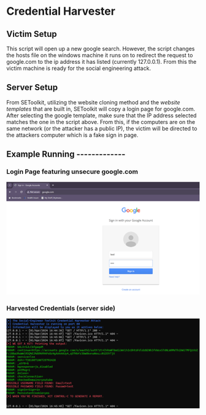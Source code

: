 # Credential Harvester
## Victim Setup
This script will open up a new google search. However, the script changes the hosts file on the windows machine it runs on to redirect the request to google.com to the ip address it has listed (currently 127.0.0.1). From this the victim machine is ready for the social engineering attack.
## Server Setup
From SEToolkit, utilizing the website cloning method and the _website templates_ that are built in, SEToolkit will copy a login page for google.com. After selecting the google template, make sure that the IP address selected matches the one in the script above. From this, if the computers are on the same network (or the attacker has a public IP), the victim will be directed to the attackers computer which is a fake sign in page. 
## Example Running -------------
### Login Page featuring unsecure google.com
![Login Page featuring unsecure google.com](https://github.com/shadyenapp/SinkingTheRubberDucky/blob/9f7c0bb8242e23309c2ee4f167c17a7f03774589/Extra%20Scripts/Active%20Attacks/SEToolkit%20Credential%20Harvester/images/fakelogin.png)
### Harvested Credentials (server side)
![Harvested Credentials](https://github.com/shadyenapp/SinkingTheRubberDucky/blob/9f7c0bb8242e23309c2ee4f167c17a7f03774589/Extra%20Scripts/Active%20Attacks/SEToolkit%20Credential%20Harvester/images/harvested%20credentials.png)
